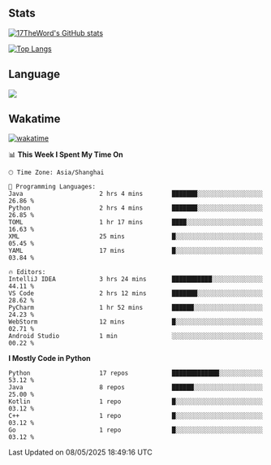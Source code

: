 ## Stats

[![17TheWord's GitHub stats](https://github-readme-stats.vercel.app/api?username=17TheWord&count_private=true&show_icons=true)](https://github.com/anuraghazra/github-readme-stats)

[![Top Langs](https://github-readme-stats.vercel.app/api/top-langs/?username=17TheWord&layout=compact&hide=html)](https://github.com/anuraghazra/github-readme-stats)

## Language

<img align="center" src="https://github-readme-stats-theword.vercel.app/api/wakatime?username=559772f0-9c03-4114-9e11-1b4b8b998e10&layout=compact&theme=dracula&hide_border=true">

## Wakatime

[![wakatime](https://wakatime.com/badge/user/559772f0-9c03-4114-9e11-1b4b8b998e10.svg)](https://wakatime.com/@559772f0-9c03-4114-9e11-1b4b8b998e10)

<!--START_SECTION:waka-->
📊 **This Week I Spent My Time On** 

```text
🕑︎ Time Zone: Asia/Shanghai

💬 Programming Languages: 
Java                     2 hrs 4 mins        ███████░░░░░░░░░░░░░░░░░░   26.86 % 
Python                   2 hrs 4 mins        ███████░░░░░░░░░░░░░░░░░░   26.85 % 
TOML                     1 hr 17 mins        ████░░░░░░░░░░░░░░░░░░░░░   16.63 % 
XML                      25 mins             █░░░░░░░░░░░░░░░░░░░░░░░░   05.45 % 
YAML                     17 mins             █░░░░░░░░░░░░░░░░░░░░░░░░   03.84 % 

🔥 Editors: 
IntelliJ IDEA            3 hrs 24 mins       ███████████░░░░░░░░░░░░░░   44.11 % 
VS Code                  2 hrs 12 mins       ███████░░░░░░░░░░░░░░░░░░   28.62 % 
PyCharm                  1 hr 52 mins        ██████░░░░░░░░░░░░░░░░░░░   24.23 % 
WebStorm                 12 mins             █░░░░░░░░░░░░░░░░░░░░░░░░   02.71 % 
Android Studio           1 min               ░░░░░░░░░░░░░░░░░░░░░░░░░   00.22 % 
```

**I Mostly Code in Python** 

```text
Python                   17 repos            █████████████░░░░░░░░░░░░   53.12 % 
Java                     8 repos             ██████░░░░░░░░░░░░░░░░░░░   25.00 % 
Kotlin                   1 repo              █░░░░░░░░░░░░░░░░░░░░░░░░   03.12 % 
C++                      1 repo              █░░░░░░░░░░░░░░░░░░░░░░░░   03.12 % 
Go                       1 repo              █░░░░░░░░░░░░░░░░░░░░░░░░   03.12 % 
```




 Last Updated on 08/05/2025 18:49:16 UTC
<!--END_SECTION:waka-->
